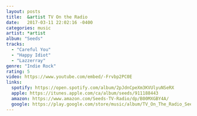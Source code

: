 ```yaml
---
layout: posts
title:  &artist TV On the Radio
date:   2017-03-11 22:02:16 -0400
categories: music
artist: *artist
album: "Seeds"
tracks:
  - "Careful You"
  - "Happy Idiot"
  - "Lazzerray"
genre: "Indie Rock"
rating: 5
video: https://www.youtube.com/embed/-Frvbp2PC0E
links:
  spotify: https://open.spotify.com/album/2pJdnCpeXm3KVUlyuNSeRX
  apple: https://itunes.apple.com/ca/album/seeds/911188443
  amazon: https://www.amazon.com/Seeds-TV-Radio/dp/B00MXGBY4A/
  google: https://play.google.com/store/music/album/TV_On_The_Radio_Seeds?id=Boa3zgmuqsz3gfqxp4brz5dyyia
---
```



